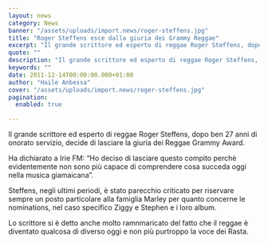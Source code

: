 ```yaml
---
layout: news
category: News
banner: "/assets/uploads/import.news/roger-steffens.jpg"
title: "Roger Steffens esce dalla giuria dei Grammy Reggae"
excerpt: "Il grande scrittore ed esperto di reggae Roger Steffens, dopo ben 27 anni di onorato servizio, decide di lasciare la giuria dei Reggae Grammy Award. Ha dichiarato a Irie FM: “Ho deciso di lasciare questo compito perchè evidentemente non sono più capace di comprendere cosa succeda oggi nella musica giamaicana”. Steffens, negli ultimi periodi, è [&hellip"
quote: ""
description: "Il grande scrittore ed esperto di reggae Roger Steffens, dopo ben 27 anni di onorato servizio, decide di lasciare la giuria dei Reggae Grammy Award. Ha dichiarato a Irie FM: “Ho deciso di lasciare questo compito perchè evidentemente non sono più capace di comprendere cosa succeda oggi nella musica giamaicana”. Steffens, negli ultimi periodi, è [&hellip"
keywords: ""
date: 2011-12-14T00:00:00.000+01:00
author: "Haile Anbessa"
cover: "/assets/uploads/import.news/roger-steffens.jpg"
pagination:
  enabled: true

---
```


Il grande scrittore ed esperto di reggae Roger Steffens, dopo ben 27 anni di onorato servizio, decide di lasciare la giuria dei Reggae Grammy Award.

Ha dichiarato a Irie FM: “Ho deciso di lasciare questo compito perchè evidentemente non sono più capace di comprendere cosa succeda oggi nella musica giamaicana”.

Steffens, negli ultimi periodi, è stato parecchio criticato per riservare sempre un posto particolare alla famiglia Marley per quanto concerne le nominations, nel caso specifico Ziggy e Stephen e i loro album.

Lo scrittore si è detto anche molto ramnmaricato del fatto che il reggae è diventato qualcosa di diverso oggi e non più purtroppo la voce dei Rasta.